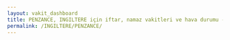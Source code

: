 ```yaml
---
layout: vakit_dashboard
title: PENZANCE, INGILTERE için iftar, namaz vakitleri ve hava durumu - ilçe/eyalet seç
permalink: /INGILTERE/PENZANCE/
---
```


<script type="text/javascript">
  var GLOBAL_COUNTRY = 'INGILTERE';
  var GLOBAL_CITY = 'PENZANCE';
  var GLOBAL_STATE = '';
  var lat = 72;
  var lon = 21;
</script>
